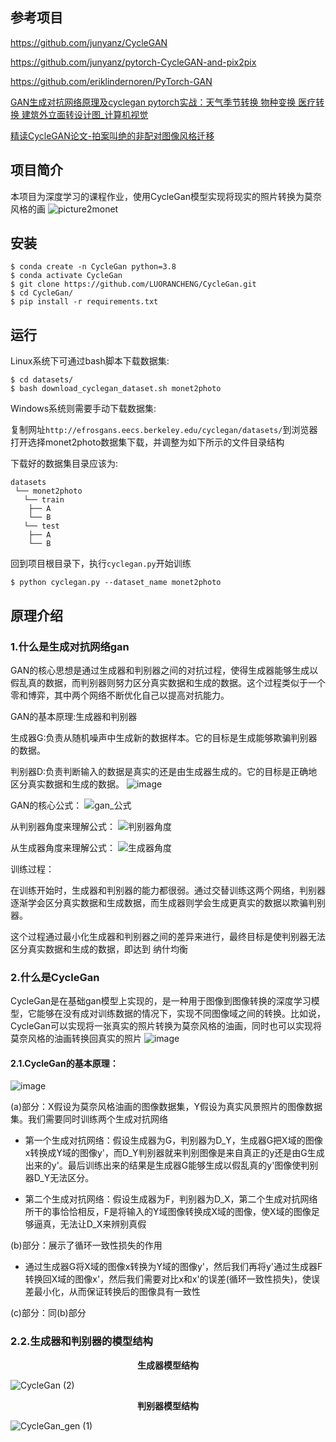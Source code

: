 ## 参考项目
https://github.com/junyanz/CycleGAN

https://github.com/junyanz/pytorch-CycleGAN-and-pix2pix

https://github.com/eriklindernoren/PyTorch-GAN

[GAN生成对抗网络原理及cyclegan pytorch实战：天气季节转换 物种变换 医疗转换 建筑外立面转设计图_计算机视觉](https://www.bilibili.com/video/BV1qVmwYfEN4/?spm_id_from=333.337.search-card.all.click&vd_source=1a02178b1644ddc9b579739c3c1616b4)

[精读CycleGAN论文-拍案叫绝的非配对图像风格迁移](https://www.bilibili.com/video/BV1Ya411a78P/?spm_id_from=333.337.search-card.all.click&vd_source=1a02178b1644ddc9b579739c3c1616b4)


## 项目简介

本项目为深度学习的课程作业，使用CycleGan模型实现将现实的照片转换为莫奈风格的画
![picture2monet](https://github.com/user-attachments/assets/e44d811d-dd70-46e1-98b2-a69193a6d3c7)




## 安装
    $ conda create -n CycleGan python=3.8
    $ conda activate CycleGan
    $ git clone https://github.com/LUORANCHENG/CycleGan.git
    $ cd CycleGan/
    $ pip install -r requirements.txt

## 运行
Linux系统下可通过bash脚本下载数据集:

    $ cd datasets/
    $ bash download_cyclegan_dataset.sh monet2photo

Windows系统则需要手动下载数据集:

复制网址`http://efrosgans.eecs.berkeley.edu/cyclegan/datasets/`到浏览器打开选择monet2photo数据集下载，并调整为如下所示的文件目录结构

下载好的数据集目录应该为:
```
datasets
 └── monet2photo
   └── train
    ├── A
    └── B
   └── test
    ├── A
    └── B
```
回到项目根目录下，执行`cyclegan.py`开始训练

    $ python cyclegan.py --dataset_name monet2photo
## 原理介绍
### 1.什么是生成对抗网络gan

GAN的核心思想是通过生成器和判别器之间的对抗过程，使得生成器能够生成以假乱真的数据，而判别器则努力区分真实数据和生成的数据。这个过程类似于一个零和博弈，其中两个网络不断优化自己以提高对抗能力。

GAN的基本原理:生成器和判别器

生成器G:负责从随机噪声中生成新的数据样本。它的目标是生成能够欺骗判别器的数据。

判别器D:负责判断输入的数据是真实的还是由生成器生成的。它的目标是正确地区分真实数据和生成的数据。
![image](https://github.com/user-attachments/assets/6075edc0-e85f-4a54-894d-48ea2fe1b127)


GAN的核心公式：
![gan_公式](https://github.com/user-attachments/assets/1a6039d2-90bf-4b6a-99db-bc53dd1c1de6)

从判别器角度来理解公式：
![判别器角度](https://github.com/user-attachments/assets/875a36b1-c313-422a-9838-d9b8dade4574)

从生成器角度来理解公式：
![生成器角度](https://github.com/user-attachments/assets/a6a8a5f8-b566-4c86-88b4-cccead79309e)

训练过程：

在训练开始时，生成器和判别器的能力都很弱。通过交替训练这两个网络，判别器逐渐学会区分真实数据和生成数据，而生成器则学会生成更真实的数据以欺骗判别器。

这个过程通过最小化生成器和判别器之间的差异来进行，最终目标是使判别器无法区分真实数据和生成的数据，即达到 纳什均衡

### 2.什么是CycleGan

CycleGan是在基础gan模型上实现的，是一种用于图像到图像转换的深度学习模型，它能够在没有成对训练数据的情况下，实现不同图像域之间的转换。比如说，CycleGan可以实现将一张真实的照片转换为莫奈风格的油画，同时也可以实现将莫奈风格的油画转换回真实的照片
![image](https://github.com/user-attachments/assets/dc83474c-0e9c-47fb-92c9-6b5b3a5b1832)

#### 2.1.CycleGan的基本原理：
![image](https://github.com/user-attachments/assets/0abf5024-7c6d-47c6-91ca-e0a110d5b9f6)

(a)部分：X假设为莫奈风格油画的图像数据集，Y假设为真实风景照片的图像数据集。我们需要同时训练两个生成对抗网络

- 第一个生成对抗网络：假设生成器为G，判别器为D_Y，生成器G把X域的图像x转换成Y域的图像y'，而D_Y判别器就来判别图像是来自真正的y还是由G生成出来的y'。最后训练出来的结果是生成器G能够生成以假乱真的y'图像使判别器D_Y无法区分。

- 第二个生成对抗网络：假设生成器为F，判别器为D_X，第二个生成对抗网络所干的事恰恰相反，F是将输入的Y域图像转换成X域的图像，使X域的图像足够逼真，无法让D_X来辨别真假

(b)部分：展示了循环一致性损失的作用

- 通过生成器G将X域的图像x转换为Y域的图像y'，然后我们再将y'通过生成器F转换回X域的图像x'，然后我们需要对比x和x'的误差(循环一致性损失)，使误差最小化，从而保证转换后的图像具有一致性

(c)部分：同(b)部分

### 2.2.生成器和判别器的模型结构

<div style="text-align: center"><strong>生成器模型结构</strong></div>

![CycleGan (2)](https://github.com/user-attachments/assets/4254ce16-7bb2-4c40-a395-0b4ebc1918ba)

<div style="text-align: center"><strong>判别器模型结构</strong></div>

![CycleGan_gen (1)](https://github.com/user-attachments/assets/c0591e97-a979-4889-a59b-8dcc7fdcda4c)



